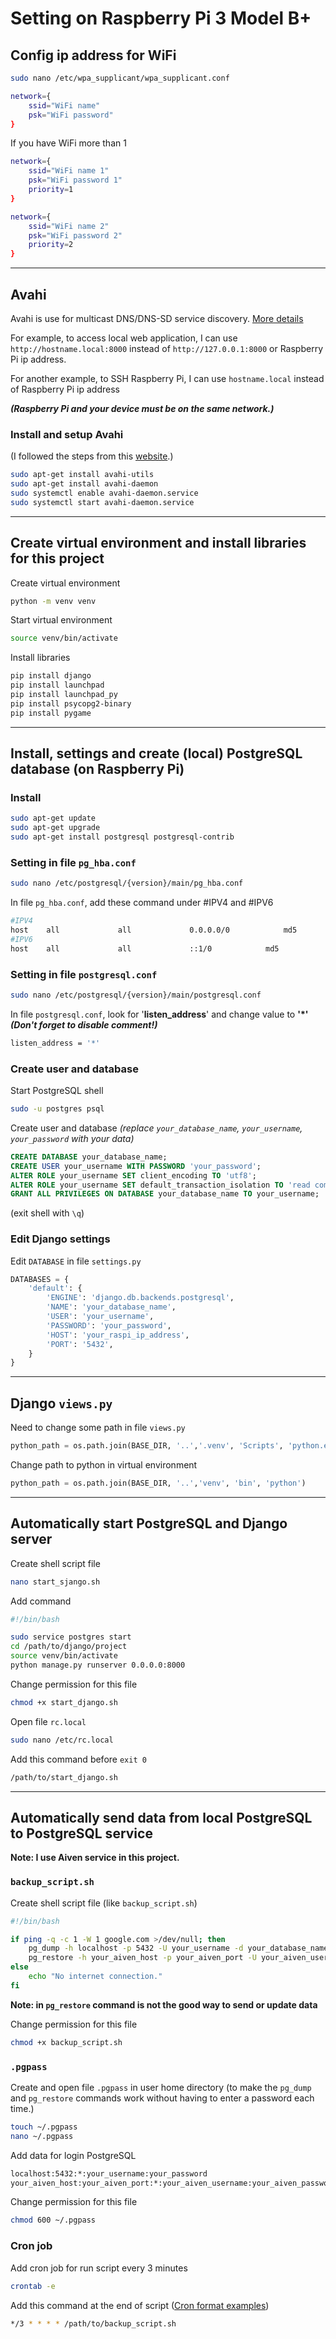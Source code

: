 # Setting on Raspberry Pi 3 Model B+
## Config ip address for WiFi
```bash
sudo nano /etc/wpa_supplicant/wpa_supplicant.conf
```
```bash
network={
    ssid="WiFi name"
    psk="WiFi password"
}
```
If you have WiFi more than 1
```bash
network={
    ssid="WiFi name 1"
    psk="WiFi password 1"
    priority=1
}

network={
    ssid="WiFi name 2"
    psk="WiFi password 2"
    priority=2
}
```
---
## Avahi
 Avahi is use for multicast DNS/DNS-SD service discovery.
 [More details](https://en.wikipedia.org/wiki/Avahi_%28software%29)

 For example, to access local web application, I can use `http://hostname.local:8000` instead of `http://127.0.0.1:8000` or Raspberry Pi ip address.

 For another example, to SSH Raspberry Pi, I can use `hostname.local` instead of Raspberry Pi ip address
 
 **_(Raspberry Pi and your device must be on the same network.)_**

 ### Install and setup Avahi
(I followed the steps from this [website](https://forums.raspberrypi.com/viewtopic.php?t=267113).)
```bash
sudo apt-get install avahi-utils
sudo apt-get install avahi-daemon
sudo systemctl enable avahi-daemon.service
sudo systemctl start avahi-daemon.service
```
---
## Create virtual environment and install libraries for this project
Create virtual environment
```bash
python -m venv venv
```

Start virtual environment
```bash
source venv/bin/activate
```

Install libraries
```bash
pip install django
pip install launchpad
pip install launchpad_py
pip install psycopg2-binary
pip install pygame
```
---
## Install, settings and create (local) PostgreSQL database (on Raspberry Pi)
### Install
```bash
sudo apt-get update
sudo apt-get upgrade
sudo apt-get install postgresql postgresql-contrib
```

### Setting in file `pg_hba.conf`
```bash
sudo nano /etc/postgresql/{version}/main/pg_hba.conf
```

In file `pg_hba.conf`, add these command under #IPV4 and #IPV6
```bash
#IPV4
host    all             all             0.0.0.0/0            md5
#IPV6
host    all             all             ::1/0            md5
```

### Setting in file `postgresql.conf`
```bash
sudo nano /etc/postgresql/{version}/main/postgresql.conf
```

In file `postgresql.conf`, look for '**listen_address**' and change value to **'*'** **_(Don't forget to disable comment!)_**
```bash
listen_address = '*'
```

### Create user and database
Start PostgreSQL shell
```bash
sudo -u postgres psql
```

Create user and database *(replace `your_database_name`, `your_username`, `your_password` with your data)*
```sql
CREATE DATABASE your_database_name;
CREATE USER your_username WITH PASSWORD 'your_password';
ALTER ROLE your_username SET client_encoding TO 'utf8';
ALTER ROLE your_username SET default_transaction_isolation TO 'read committed';
GRANT ALL PRIVILEGES ON DATABASE your_database_name TO your_username;
```
(exit shell with `\q`)

### Edit Django settings
Edit `DATABASE` in file `settings.py`
```python
DATABASES = {
    'default': {
        'ENGINE': 'django.db.backends.postgresql',
        'NAME': 'your_database_name',
        'USER': 'your_username',
        'PASSWORD': 'your_password',
        'HOST': 'your_raspi_ip_address',
        'PORT': '5432',
    }
}
```
---
## Django `views.py`
Need to change some path in file `views.py`
```python
python_path = os.path.join(BASE_DIR, '..','.venv', 'Scripts', 'python.exe')
```

Change path to python in virtual environment
```python
python_path = os.path.join(BASE_DIR, '..','venv', 'bin', 'python')
```
---
## Automatically start PostgreSQL and Django server
Create shell script file
```bash
nano start_sjango.sh
```

Add command
```bash
#!/bin/bash

sudo service postgres start
cd /path/to/django/project
source venv/bin/activate
python manage.py runserver 0.0.0.0:8000
```

Change permission for this file
```bash
chmod +x start_django.sh
```

Open file `rc.local`
```bash
sudo nano /etc/rc.local
```

Add this command before `exit 0`
```bash
/path/to/start_django.sh
```
---
## Automatically send data from local PostgreSQL to PostgreSQL service
**Note: I use Aiven service in this project.**

### `backup_script.sh`
Create shell script file (like `backup_script.sh`)
```bash
#!/bin/bash

if ping -q -c 1 -W 1 google.com >/dev/null; then
    pg_dump -h localhost -p 5432 -U your_username -d your_database_name -F c -f /path/to/backup/datadump.dump
    pg_restore -h your_aiven_host -p your_aiven_port -U your_aiven_username -d your_aiven_database_name -F c -j 8 -v --clean /path/to/backup/datadump.dump
else
    echo "No internet connection."
fi
```
**Note: in `pg_restore` command is not the good way to send or update data**

Change permission for this file
```bash
chmod +x backup_script.sh
```

### `.pgpass`
Create and open file `.pgpass` in user home directory (to make the `pg_dump` and `pg_restore` commands work without having to enter a password each time.)
```bash
touch ~/.pgpass
nano ~/.pgpass
```

Add data for login PostgreSQL
```bash
localhost:5432:*:your_username:your_password
your_aiven_host:your_aiven_port:*:your_aiven_username:your_aiven_password
```

Change permission for this file
```bash
chmod 600 ~/.pgpass
```

### Cron job
Add cron job for run script every 3 minutes
```bash
crontab -e
```

Add this command at the end of script ([Cron format examples](https://crontab.guru/))
```bash
*/3 * * * * /path/to/backup_script.sh
```
